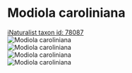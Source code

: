 
Modiola caroliniana
===================
  
[iNaturalist taxon id: 78087](https://www.inaturalist.org/taxa/78087)  
![Modiola caroliniana](https://inaturalist-open-data.s3.amazonaws.com/photos/240889724/medium.jpeg)  
![Modiola caroliniana](https://inaturalist-open-data.s3.amazonaws.com/photos/240889678/medium.jpeg)  
![Modiola caroliniana](https://inaturalist-open-data.s3.amazonaws.com/photos/240889724/medium.jpeg)  
![Modiola caroliniana](https://inaturalist-open-data.s3.amazonaws.com/photos/240889678/medium.jpeg)